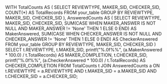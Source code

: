 WITH TotalCounts AS (
    SELECT 
        REVIEWTYPE, 
        MAKER_SID, 
        CHECKER_SID, 
        COUNT(*) AS TotalRecords
    FROM 
        your_table
    GROUP BY 
        REVIEWTYPE, 
        MAKER_SID, 
        CHECKER_SID
),
AnsweredCounts AS (
    SELECT 
        REVIEWTYPE, 
        MAKER_SID, 
        CHECKER_SID, 
        SUM(CASE WHEN MAKER_ANSWER IS NOT NULL AND MAKER_ANSWER != 'None' THEN 1 ELSE 0 END) AS MakerAnswered,
        SUM(CASE WHEN CHECKER_ANSWER IS NOT NULL AND CHECKER_ANSWER != 'None' THEN 1 ELSE 0 END) AS CheckerAnswered
    FROM 
        your_table
    GROUP BY 
        REVIEWTYPE, 
        MAKER_SID, 
        CHECKER_SID
)
SELECT 
    t.REVIEWTYPE, 
    t.MAKER_SID, 
    printf("%.0f%%", (a.MakerAnswered * 100.0) / t.TotalRecords) AS MAKER_COMPLETION,
    t.CHECKER_SID, 
    printf("%.0f%%", (a.CheckerAnswered * 100.0) / t.TotalRecords) AS CHECKER_COMPLETION
FROM 
    TotalCounts t
JOIN 
    AnsweredCounts a ON t.REVIEWTYPE = a.REVIEWTYPE 
                     AND t.MAKER_SID = a.MAKER_SID 
                     AND t.CHECKER_SID = a.CHECKER_SID;
